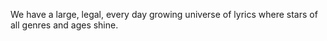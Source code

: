 We have a large, legal, every day growing universe of lyrics where stars of all genres and ages shine.
